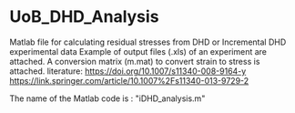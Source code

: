 # UoB_DHD_Analysis
Matlab file for calculating residual stresses from DHD or Incremental DHD experimental data
Example of output files (.xls) of an experiment are attached. A conversion matrix (m.mat) to convert strain to stress is attached. literature: https://doi.org/10.1007/s11340-008-9164-y https://link.springer.com/article/10.1007%2Fs11340-013-9729-2

The name of the Matlab code is : "iDHD_analysis.m"
